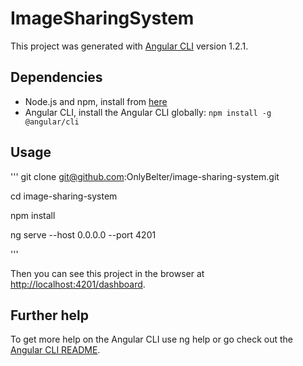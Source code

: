 # ImageSharingSystem

This project was generated with [Angular CLI](https://github.com/angular/angular-cli) version 1.2.1.

## Dependencies

- Node.js and npm, install from [here](https://nodejs.org/en/download/)
- Angular CLI, install the Angular CLI globally: `npm install -g @angular/cli`


## Usage

'''
git clone git@github.com:OnlyBelter/image-sharing-system.git

cd image-sharing-system

npm install

ng serve --host 0.0.0.0 --port 4201

'''

Then you can see this project in the browser at [http://localhost:4201/dashboard](http://localhost:4201/dashboard).

## Further help

To get more help on the Angular CLI use ng help or go check out the [Angular CLI README](https://github.com/angular/angular-cli/blob/master/README.md).
